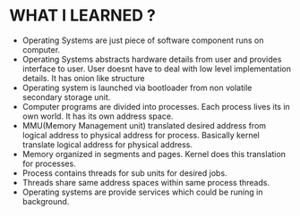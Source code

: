 # WHAT I LEARNED ? 
- Operating Systems are just piece of software component runs on computer. 
- Operating Systems abstracts hardware details from user and provides interface to user. User doesnt have to deal with low level implementation details. It has onion like structure
- Operating system is launched via bootloader from non volatile secondary storage unit.
- Computer programs are divided into processes. Each process lives its in own world. It has its own address space. 
- MMU(Memory Management unit) translated desired address from logical address to physical address for process. Basically kernel translate logical address for physical address.
- Memory organized in segments and pages. Kernel does this translation for processes.
- Process contains threads for sub units for desired jobs. 
- Threads share same address spaces within same process threads.
- Operating systems are provide services which could be runing in background. 